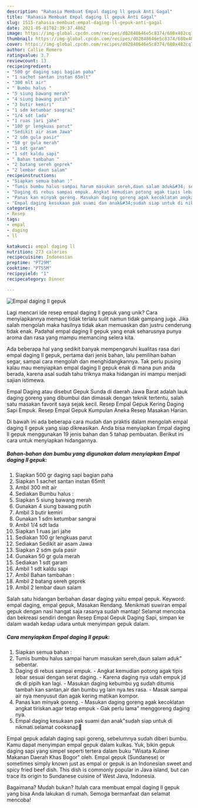```yaml
---
description: "Rahasia Membuat Empal daging ll gepuk Anti Gagal"
title: "Rahasia Membuat Empal daging ll gepuk Anti Gagal"
slug: 1515-rahasia-membuat-empal-daging-ll-gepuk-anti-gagal
date: 2021-05-01T02:39:37.486Z
image: https://img-global.cpcdn.com/recipes/d02848646e5c8374/680x482cq70/empal-daging-ll-gepuk-foto-resep-utama.jpg
thumbnail: https://img-global.cpcdn.com/recipes/d02848646e5c8374/680x482cq70/empal-daging-ll-gepuk-foto-resep-utama.jpg
cover: https://img-global.cpcdn.com/recipes/d02848646e5c8374/680x482cq70/empal-daging-ll-gepuk-foto-resep-utama.jpg
author: Callie Romero
ratingvalue: 3.7
reviewcount: 13
recipeingredient:
- "500 gr daging sapi bagian paha"
- "1 sachet santan instan 65mlt"
- "300 mlt air"
- " Bumbu halus "
- "5 siung bawang merah"
- "4 siung bawang putih"
- "3 butir kemiri"
- "1 sdm ketumbar sangrai"
- "1/4 sdt lada"
- "1 ruas jari jahe"
- "100 gr lengkuas parut"
- "Sedikit air asam Jawa"
- "2 sdm gula pasir"
- "50 gr gula merah"
- "1 sdt garam"
- "1 sdt kaldu sapi"
- " Bahan tambahan "
- "2 batang sereh geprek"
- "2 lembar daun salam"
recipeinstructions:
- "Siapkan semua bahan :"
- "Tumis bumbu halus sampai harum masukan sereh,daun salam aduk&#34; sebentar."
- "Daging di rebus sampai empuk. Angkat kemudian potong agak tipis lebar sesuai dengan serat daging. Karena daging nya udah empuk jd dk di pipih kan lagi. Masukan daging kebumbu yg sudah ditumis tambah kan santan,air dan bumbu yg lain nya.tes rasa. Masak sampai air nya menyusut dan agak kering matikan kompor."
- "Panas kan minyak goreng. Masukan daging goreng agak kecoklatan angkat tiriskan.agar tetap empuk Gak perlu lama&#34; menggoreng daging nya."
- "Empal daging kesukaan pak suami dan anak&#34;sudah siap untuk di nikmati.selamat cooksnap🥰"
categories:
- Resep
tags:
- empal
- daging
- ll

katakunci: empal daging ll 
nutrition: 273 calories
recipecuisine: Indonesian
preptime: "PT29M"
cooktime: "PT55M"
recipeyield: "1"
recipecategory: Dinner

---
```



![Empal daging ll gepuk](https://img-global.cpcdn.com/recipes/d02848646e5c8374/680x482cq70/empal-daging-ll-gepuk-foto-resep-utama.jpg)

Lagi mencari ide resep empal daging ll gepuk yang unik? Cara menyiapkannya memang tidak terlalu sulit namun tidak gampang juga. Jika salah mengolah maka hasilnya tidak akan memuaskan dan justru cenderung tidak enak. Padahal empal daging ll gepuk yang enak seharusnya punya aroma dan rasa yang mampu memancing selera kita.

Ada beberapa hal yang sedikit banyak mempengaruhi kualitas rasa dari empal daging ll gepuk, pertama dari jenis bahan, lalu pemilihan bahan segar, sampai cara mengolah dan menghidangkannya. Tak perlu pusing kalau mau menyiapkan empal daging ll gepuk enak di mana pun anda berada, karena asal sudah tahu triknya maka hidangan ini mampu menjadi sajian istimewa.

Empal Daging atau disebut Gepuk Sunda di daerah Jawa Barat adalah lauk daging goreng yang dibumbui dan dimasak dengan teknik tertentu, salah satu masakan favorit saya sejak kecil. Resep Empal Gepuk Kering Daging Sapi Empuk. Resep Empal Gepuk Kumpulan Aneka Resep Masakan Harian.


Di bawah ini ada beberapa cara mudah dan praktis dalam mengolah empal daging ll gepuk yang siap dikreasikan. Anda bisa menyiapkan Empal daging ll gepuk menggunakan 19 jenis bahan dan 5 tahap pembuatan. Berikut ini cara untuk menyiapkan hidangannya.

<!--inarticleads1-->

##### Bahan-bahan dan bumbu yang digunakan dalam menyiapkan Empal daging ll gepuk:

1. Siapkan 500 gr daging sapi bagian paha
1. Siapkan 1 sachet santan instan 65mlt
1. Ambil 300 mlt air
1. Sediakan  Bumbu halus :
1. Siapkan 5 siung bawang merah
1. Gunakan 4 siung bawang putih
1. Ambil 3 butir kemiri
1. Gunakan 1 sdm ketumbar sangrai
1. Ambil 1/4 sdt lada
1. Siapkan 1 ruas jari jahe
1. Sediakan 100 gr lengkuas parut
1. Sediakan Sedikit air asam Jawa
1. Siapkan 2 sdm gula pasir
1. Gunakan 50 gr gula merah
1. Sediakan 1 sdt garam
1. Ambil 1 sdt kaldu sapi
1. Ambil  Bahan tambahan :
1. Ambil 2 batang sereh geprek
1. Ambil 2 lembar daun salam


Salah satu hidangan berbahan dasar daging yaitu empal gepuk. Keyword: empal daging, empal gepuk, Masakan Rendang. Menikmati suwiran empal gepuk dengan nasi hangat saja rasanya sudah mantap! Selamat mencoba dan bekreasi sendiri dengan Resep Empal Gepuk Daging Sapi, simpan ke dalam wadah kedap udara untuk menyimpan gepuk dalam. 

<!--inarticleads2-->

##### Cara menyiapkan Empal daging ll gepuk:

1. Siapkan semua bahan :
1. Tumis bumbu halus sampai harum masukan sereh,daun salam aduk&#34; sebentar.
1. Daging di rebus sampai empuk. - Angkat kemudian potong agak tipis lebar sesuai dengan serat daging. - Karena daging nya udah empuk jd dk di pipih kan lagi. - Masukan daging kebumbu yg sudah ditumis tambah kan santan,air dan bumbu yg lain nya.tes rasa. - Masak sampai air nya menyusut dan agak kering matikan kompor.
1. Panas kan minyak goreng. - Masukan daging goreng agak kecoklatan angkat tiriskan.agar tetap empuk - Gak perlu lama&#34; menggoreng daging nya.
1. Empal daging kesukaan pak suami dan anak&#34;sudah siap untuk di nikmati.selamat cooksnap🥰


Empal gepuk adalah daging sapi goreng, sebelumnya sudah diberi bumbu. Kamu dapat menyimpan empal gepuk dalam kulkas. Yuk, bikin gepuk daging sapi yang simpel seperti tertera dalam buku &#34;Wisata Kuliner Makanan Daerah Khas Bogor&#34; oleh. Empal gepuk (Sundanese) or sometimes simply known just as empal or gepuk is an Indonesian sweet and spicy fried beef dish. This dish is commonly popular in Java island, but can trace its origin to Sundanese cuisine of West Java, Indonesia. 

Bagaimana? Mudah bukan? Itulah cara membuat empal daging ll gepuk yang bisa Anda lakukan di rumah. Semoga bermanfaat dan selamat mencoba!
